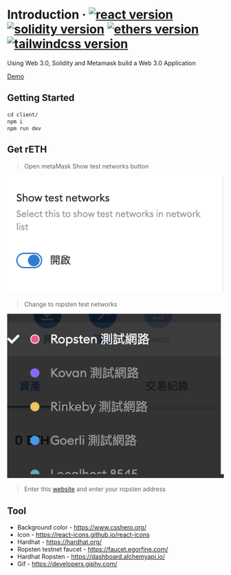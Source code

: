 # Introduction &middot; [![react version](https://img.shields.io/badge/React-18.0.0-green)](https://travis-ci.org/joemccann/dillinger) [![solidity version](https://img.shields.io/badge/Solidity-0.8.0-yellow)](https://docs.soliditylang.org/en/v0.8.0/) [![ethers version](https://img.shields.io/badge/Ethers-5.6.4-orange)](https://docs.ethers.io/v5/) [![tailwindcss version](https://img.shields.io/badge/Tailwindcss-3.0.24-lightgrey)](https://tailwindcss.com/)

Using Web 3.0, Solidity and Metamask build a Web 3.0 Application

[Demo](https://web3-transaction.4everland.store/index.html)

## Getting Started

```tsx
cd client/
npm i
npm run dev
```

## Get rETH

> Open metaMask Show test networks button

![metaMask_open_test](./client/images/metaMask_open_test.png)

> Change to ropsten test networks

![change_ropsten](./client/images/change_ropsten.png)

> Enter this [website](https://faucet.egorfine.com/) and enter your ropsten address

## Tool

- Background color - https://www.csshero.org/
- Icon - https://react-icons.github.io/react-icons
- Hardhat - https://hardhat.org/
- Ropsten testnet faucet - https://faucet.egorfine.com/
- Hardhat Ropsten - https://dashboard.alchemyapi.io/
- Gif - https://developers.giphy.com/